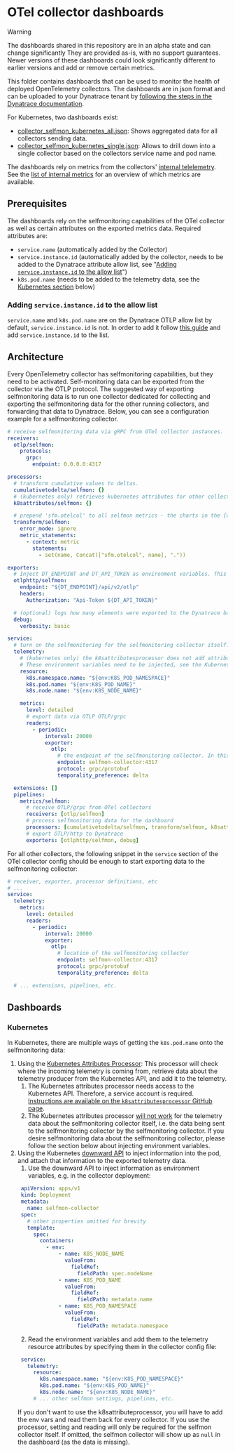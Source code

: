 # OTel collector dashboards

> [!WARNING]
> The dashboards shared in this repository are in an alpha state and can change significantly
> They are provided as-is, with no support guarantees. 
> Newer versions of these dashboards could look significantly different to earlier versions and add or remove certain metrics.

This folder contains dashboards that can be used to monitor the health of deployed OpenTelemetry collectors. The dashboards are in json format and can be uploaded to your Dynatrace tenant by [following the steps in the Dynatrace documentation](https://docs.dynatrace.com/docs/observe-and-explore/dashboards-and-notebooks/dashboards-new/get-started/dashboards-manage#dashboards-upload).

For Kubernetes, two dashboards exist: 
- [collector_selfmon_kubernetes_all.json](collector_selfmon_kubernetes_all.json): Shows aggregated data for all collectors sending data.
- [collector_selfmon_kubernetes_single.json](collector_selfmon_kubernetes_single.json): Allows to drill down into a single collector based on the collectors service name and pod name.

The dashboards rely on metrics from the collectors' [internal telelemetry](https://opentelemetry.io/docs/collector/internal-telemetry/). See the [list of internal metrics](https://opentelemetry.io/docs/collector/internal-telemetry/#lists-of-internal-metrics) for an overview of which metrics are available.

## Prerequisites
The dashboards rely on the selfmonitoring capabilities of the OTel collector as well as certain attributes on the exported metrics data.
Required attributes are: 
- `service.name` (automatically added by the Collector)
- `service.instance.id` (automatically added by the collector, needs to be added to the Dynatrace attribute allow list, see "[Adding `service.instance.id` to the allow list](#adding-serviceinstanceid-to-the-allow-list)")
- `k8s.pod.name` (needs to be added to the telemetry data, see the [Kubernetes section](#kubernetes) below)

### Adding `service.instance.id` to the allow list
`service.name` and `k8s.pod.name` are on the Dynatrace OTLP allow list by default, `service.instance.id` is not. In order to add it follow [this guide](https://docs.dynatrace.com/docs/shortlink/metrics-configuration#allow-list) and add `service.instance.id` to the list.

## Architecture
Every OpenTelemetry collector has selfmonitoring capabilities, but they need to be activated.
Self-monitoring data can be exported from the collector via the OTLP protocol.
The suggested way of exporting selfmonitoring data is to run one collector dedicated for collecting and exporting the selfmonitoring data for the other running collectors, and forwarding that data to Dynatrace.
Below, you can see a configuration example for a selfmonitoring collector.

```yaml
# receive selfmonitoring data via gRPC from OTel collector instances.
receivers:
  otlp/selfmon:
    protocols:
      grpc: 
        endpoint: 0.0.0.0:4317

processors:
  # transform cumulative values to deltas. 
  cumulativetodelta/selfmon: {}
  # (kubernetes only) retrieves kubernetes attributes for other collectors sending to this collector. See Kubernetes prerequisites below.
  k8sattributes/selfmon: {}

  # prepend 'sfm.otelcol' to all selfmon metrics - the charts in the {dashboard_name}.json file expects this prefix.
  transform/selfmon:
    error_mode: ignore
    metric_statements:
      - context: metric
        statements:
          - set(name, Concat(["sfm.otelcol", name], "."))

exporters:
  # Inject DT_ENDPOINT and DT_API_TOKEN as environment variables. This should be the environment where the selfmonitoring data will go.
  otlphttp/selfmon:
    endpoint: "${DT_ENDPOINT}/api/v2/otlp"
    headers:
      Authorization: "Api-Token ${DT_API_TOKEN}"

  # (optional) logs how many elements were exported to the Dynatrace backend.
  debug:
    verbosity: basic

service:
  # turn on the selfmonitoring for the selfmonitoring collector itself.
  telemetry:
    # (kubernetes only) the k8sattributesprocessor does not add attributes for the selfmonitoring collector itself. This is a known limitation of the processor.
    # These environment variables need to be injected, see the Kubernetes prerequisite section below.
    resource:
      k8s.namespace.name: "${env:K8S_POD_NAMESPACE}"
      k8s.pod.name: "${env:K8S_POD_NAME}"
      k8s.node.name: "${env:K8S_NODE_NAME}"

    metrics:
      level: detailed
      # export data via OTLP OTLP/grpc
      readers:
        - periodic:
            interval: 20000
            exporter:
              otlp:
                # the endpoint of the selfmonitoring collector. In this case, it is assumed that there is a service called `selfmon-collector` that exposes port 4317.
                endpoint: selfmon-collector:4317
                protocol: grpc/protobuf
                temporality_preference: delta

  extensions: []
  pipelines:
    metrics/selfmon:
      # receive OTLP/grpc from OTel collectors
      receivers: [otlp/selfmon]
      # process selfmonitoring data for the dashboard
      processors: [cumulativetodelta/selfmon, transform/selfmon, k8sattributes/selfmon]
      # export OTLP/http to Dynatrace
      exporters: [otlphttp/selfmon, debug]
```

For all other collectors, the following snippet in the `service` section of the OTel collector config should be enough to start exporting data to the selfmonitoring collector:
```yaml
# receiver, exporter, processor definitions, etc
# ...
service:
  telemetry:
    metrics:
      level: detailed
      readers:
        - periodic:
            interval: 20000
            exporter:
              otlp:
                # location of the selfmonitoring collector
                endpoint: selfmon-collector:4317
                protocol: grpc/protobuf
                temporality_preference: delta

  # ... extensions, pipelines, etc.
```

## Dashboards
### Kubernetes

In Kubernetes, there are multiple ways of getting the `k8s.pod.name` onto the selfmonitoring data:
1. Using the [Kubernetes Attributes Processor](https://github.com/open-telemetry/opentelemetry-collector-contrib/blob/main/processor/k8sattributesprocessor/README.md): This processor will check where the incoming telemetry is coming from, retrieve data about the telemetry producer from the Kubernetes API, and add it to the telemetry. 
   1. The Kubernetes attributes processor needs access to the Kubernetes API. Therefore, a service account is required. [Instructions are available on the `k8sattributesprocessor` GitHub page](https://github.com/open-telemetry/opentelemetry-collector-contrib/blob/main/processor/k8sattributesprocessor/README.md#cluster-scoped-rbac).
   2. The Kubernetes attributes processor [will not work](https://github.com/open-telemetry/opentelemetry-collector-contrib/blob/main/processor/k8sattributesprocessor/README.md#as-a-sidecar) for the telemetry data about the selfmonitoring collector itself, i.e. the data being sent to the selfmonitoring collector by the selfmonitoring collector. If you desire selfmonitoring data about the selfmonitoring collector, please follow the section below about injecting environment variables.
2. Using the Kubernetes [downward API](https://kubernetes.io/docs/concepts/workloads/pods/downward-api/) to inject information into the pod, and attach that information to the exported telemetry data.
   1. Use the downward API to inject information as environment variables, e.g. in the collector deployment: 
   ```yaml
    apiVersion: apps/v1
    kind: Deployment
    metadata:
      name: selfmon-collector
    spec:
      # other properties omitted for brevity
      template:
        spec:
          containers:
            - env:
                - name: K8S_NODE_NAME
                  valueFrom:
                    fieldRef:
                      fieldPath: spec.nodeName
                - name: K8S_POD_NAME
                  valueFrom:
                    fieldRef:
                      fieldPath: metadata.name
                - name: K8S_POD_NAMESPACE
                  valueFrom:
                    fieldRef:
                      fieldPath: metadata.namespace
   ```
   2. Read the environment variables and add them to the telemetry resource attributes by specifying them in the collector config file: 
   ```yaml
    service:
      telemetry:
        resource:
          k8s.namespace.name: "${env:K8S_POD_NAMESPACE}"
          k8s.pod.name: "${env:K8S_POD_NAME}"
          k8s.node.name: "${env:K8S_NODE_NAME}"
        # ... other selfmon settings, pipelines, etc. 
   ```
   If you don't want to use the k8sattributeprocessor, you will have to add the env vars and read them back for every collector. If you use the processor, setting and reading will only be required for the selfmon collector itself. If omitted, the selfmon collector will show up as `null` in the dashboard (as the data is missing).
